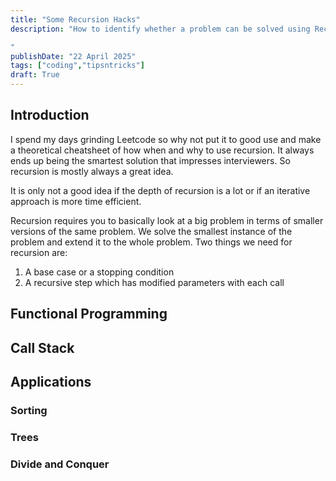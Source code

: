 ```yaml
---
title: "Some Recursion Hacks"
description: "How to identify whether a problem can be solved using Recursive techniques

"
publishDate: "22 April 2025"
tags: ["coding","tipsntricks"]
draft: True
---
```


## Introduction
I spend my days grinding Leetcode so why not put it to good use and make a theoretical cheatsheet of how when and why to use recursion. It always ends up being the smartest solution that impresses interviewers. So recursion is mostly always a great idea. 

It is only not a good idea if the depth of recursion is a lot or if an iterative approach is more time efficient.

Recursion requires you to basically look at a big problem in terms of smaller versions of the same problem. We solve the smallest instance of the problem and extend it to the whole problem. Two things we need for recursion are:
1. A base case or a stopping condition
2. A recursive step which has modified parameters with each call

## Functional Programming

## Call Stack
## Applications
### Sorting
### Trees
### Divide and Conquer
